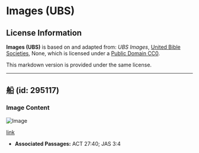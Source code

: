 # Images (UBS)

## License Information

**Images (UBS)** is based on and adapted from: _UBS Images_, [United Bible Societies](https://unitedbiblesocieties.org/), None, which is licensed under a [Public Domain CC0](https://creativecommons.org/public-domain/cc0/).

This markdown version is provided under the same license.



--------------------------------

## 船 (id: 295117)

### Image Content

![Image](https://cdn.aquifer.bible/aquifer-content/resources/Media/WEB-0523_boat.jpg)

[link](https://cdn.aquifer.bible/aquifer-content/resources/Media/WEB-0523_boat.jpg)

* **Associated Passages:** ACT 27:40; JAS 3:4


